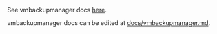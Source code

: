 See vmbackupmanager docs [here](https://docs.victoriametrics.com/vmbackupmanager/).

vmbackupmanager docs can be edited at [docs/vmbackupmanager.md](https://github.com/zzylol/VictoriaMetrics/blob/master/docs/vmbackupmanager.md).
